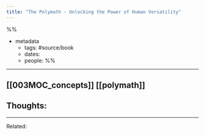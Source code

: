 ```yaml
---
title: "The Polymath - Unlocking the Power of Human Versatility"
---
```

%%
- metadata
	- tags: #source/book
	- dates:
	- people: 
%%

---
[[003MOC_concepts]]
[[polymath]]
----
## Thoughts:

----
Related:
